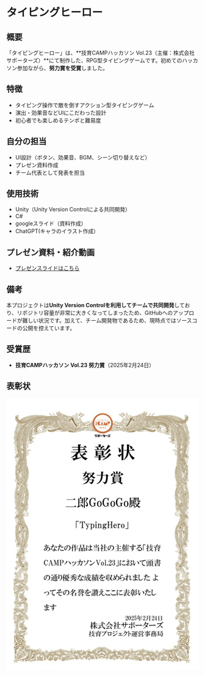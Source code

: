 # タイピングヒーロー

## 概要
「タイピングヒーロー」は、**技育CAMPハッカソン Vol.23（主催：株式会社サポーターズ）**にて制作した、RPG型タイピングゲームです。初めてのハッカソン参加ながら、**努力賞を受賞**しました。

## 特徴
- タイピング操作で敵を倒すアクション型タイピングゲーム
- 演出・効果音などUIにこだわった設計
- 初心者でも楽しめるテンポと難易度

## 自分の担当
- UI設計（ボタン、効果音、BGM、シーン切り替えなど）
- プレゼン資料作成
- チーム代表として発表を担当

## 使用技術
- Unity（Unity Version Controlによる共同開発）
- C#
- googleスライド（資料作成）
- ChatGPT(キャラのイラスト作成）

## プレゼン資料・紹介動画
- [プレゼンスライドはこちら](https://docs.google.com/presentation/d/1sltSnanSDDQJQiWUmmAtSSk92EcbNvtpqkchCCC729k/edit?usp=sharing)

## 備考
本プロジェクトは**Unity Version Controlを利用してチームで共同開発**しており、リポジトリ容量が非常に大きくなってしまったため、GitHubへのアップロードが難しい状況です。加えて、チーム開発物であるため、現時点ではソースコードの公開を控えています。

## 受賞歴
- **技育CAMPハッカソン Vol.23 努力賞**（2025年2月24日）

## 表彰状
![表彰状](表彰状.png)


